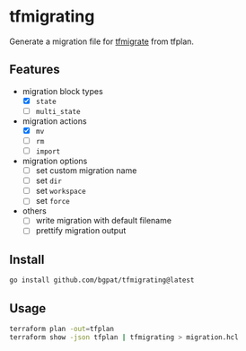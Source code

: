 # tfmigrating

Generate a migration file for [tfmigrate](github.com/minamijoyo/tfmigrate) from tfplan.

## Features

- migration block types
  - [x] `state`
  - [ ] `multi_state`
- migration actions
  - [x] `mv`
  - [ ] `rm`
  - [ ] `import`
- migration options
  - [ ] set custom migration name
  - [ ] set `dir`
  - [ ] set `workspace`
  - [ ] set `force`
- others
  - [ ] write migration with default filename
  - [ ] prettify migration output

## Install

```bash
go install github.com/bgpat/tfmigrating@latest
```

## Usage

```bash
terraform plan -out=tfplan
terraform show -json tfplan | tfmigrating > migration.hcl
```

